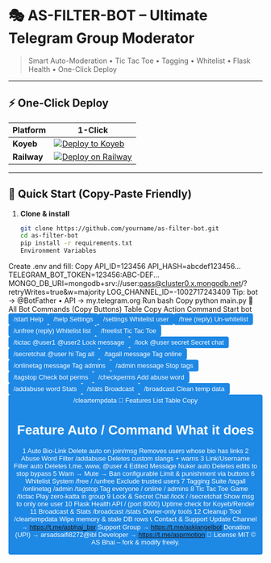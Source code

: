 <!-- README.md – FULL SINGLE FILE -->
<!-- Select ALL lines and paste into repo root -->

# 🎭 AS-FILTER-BOT – Ultimate Telegram Group Moderator

> Smart Auto-Moderation • Tic Tac Toe • Tagging • Whitelist • Flask Health • One-Click Deploy

---

## ⚡️ One-Click Deploy

| Platform | 1-Click |
|----------|---------|
| **Koyeb** | [![Deploy to Koyeb](https://www.koyeb.com/static/images/deploy/button.svg)](https://app.koyeb.com/deploy?type=docker&image=docker.io/library/python:3.11&env[PORT]=8000&env[MONGO_DB_URI]=&env[API_ID]=&env[API_HASH]=&env[TELEGRAM_BOT_TOKEN]=&name=as-filter-bot&run_command=python%20main.py) |
| **Railway** | [![Deploy on Railway](https://railway.app/button.svg)](https://railway.app/new/template?template=https%3A%2F%2Fgithub.com%2Fyourname%2Fas-filter-bot&envs=MONGO_DB_URI,API_ID,API_HASH,TELEGRAM_BOT_TOKEN&optionalEnvs=LOG_CHANNEL_ID) |

---

## 📜 Quick Start (Copy-Paste Friendly)

1. **Clone & install**
   ```bash
   git clone https://github.com/yourname/as-filter-bot.git
   cd as-filter-bot
   pip install -r requirements.txt
   Environment Variables
Create .env and fill:
Copy
API_ID=123456
API_HASH=abcdef123456...
TELEGRAM_BOT_TOKEN=123456:ABC-DEF...
MONGO_DB_URI=mongodb+srv://user:pass@cluster0.x.mongodb.net/?retryWrites=true&w=majority
LOG_CHANNEL_ID=-1002717243409
Tip: bot → @BotFather • API → my.telegram.org
Run
bash
Copy
python main.py
🎯 All Bot Commands (Copy Buttons)
Table
Copy
Action	Command
Start bot	<button onclick="navigator.clipboard.writeText('/start')"> /start
Help	<button onclick="navigator.clipboard.writeText('/help')"> /help
Settings	<button onclick="navigator.clipboard.writeText('/settings')"> /settings
Whitelist user	<button onclick="navigator.clipboard.writeText('/free')"> /free (reply)
Un-whitelist	<button onclick="navigator.clipboard.writeText('/unfree')"> /unfree (reply)
Whitelist list	<button onclick="navigator.clipboard.writeText('/freelist')"> /freelist
Tic Tac Toe	<button onclick="navigator.clipboard.writeText('/tictac @user1 @user2')"> /tictac @user1 @user2
Lock message	<button onclick="navigator.clipboard.writeText('/lock @user secret')"> /lock @user secret
Secret chat	<button onclick="navigator.clipboard.writeText('/secretchat @user hi')"> /secretchat @user hi
Tag all	<button onclick="navigator.clipboard.writeText('/tagall message')"> /tagall message
Tag online	<button onclick="navigator.clipboard.writeText('/onlinetag message')"> /onlinetag message
Tag admins	<button onclick="navigator.clipboard.writeText('/admin message')"> /admin message
Stop tags	<button onclick="navigator.clipboard.writeText('/tagstop')"> /tagstop
Check bot perms	<button onclick="navigator.clipboard.writeText('/checkperms')"> /checkperms
Add abuse word	<button onclick="navigator.clipboard.writeText('/addabuse word')"> /addabuse word
Stats	<button onclick="navigator.clipboard.writeText('/stats')"> /stats
Broadcast	<button onclick="navigator.clipboard.writeText('/broadcast')"> /broadcast
Clean temp data	<button onclick="navigator.clipboard.writeText('/cleartempdata')"> /cleartempdata
🌟 Features List
Table
Copy
#	Feature	Auto / Command	What it does
1	Auto Bio-Link Delete	auto on join/msg	Removes users whose bio has links
2	Abuse Word Filter	/addabuse	Deletes custom slangs + warns
3	Link/Username Filter	auto	Deletes t.me, www, @user
4	Edited Message Nuker	auto	Deletes edits to stop bypass
5	Warn → Mute → Ban	configurable	Limit & punishment via buttons
6	Whitelist System	/free / /unfree	Exclude trusted users
7	Tagging Suite	/tagall /onlinetag /admin /tagstop	Tag everyone / online / admins
8	Tic Tac Toe Game	/tictac	Play zero-katta in group
9	Lock & Secret Chat	/lock / /secretchat	Show msg to only one user
10	Flask Health API	/ (port 8000)	Uptime check for Koyeb/Render
11	Broadcast & Stats	/broadcast /stats	Owner-only tools
12	Cleanup Tool	/cleartempdata	Wipe memory & stale DB rows
📞 Contact & Support
Update Channel → https://t.me/asbhai_bsr
Support Group → https://t.me/askiangelbot
Donation (UPI) → arsadsaifi8272@ibl
Developer → https://t.me/asprmotion
🪪 License
MIT © AS Bhai – fork & modify freely.
<style>
button{background:#1e88e5;color:#fff;border:none;padding:4px 10px;border-radius:4px;cursor:pointer;font-size:13px}
button:hover{background:#1565c0}
</style>
